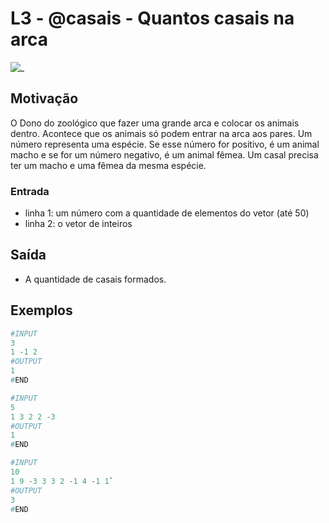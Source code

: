 # L3 - @casais - Quantos casais na arca

![_](cover.jpg)

## Motivação

O Dono do zoológico que fazer uma grande arca e colocar os animais dentro. Acontece que os animais só podem entrar na arca aos pares. Um número representa uma espécie. Se esse número for positivo, é um animal macho e se for um número negativo, é um animal fêmea. Um casal precisa ter um macho e uma fêmea da mesma espécie.

### Entrada

* linha 1: um número com a quantidade de elementos do vetor (até 50)
* linha 2: o vetor de inteiros

## Saída

* A quantidade de casais formados.

## Exemplos

``` py
#INPUT
3
1 -1 2
#OUTPUT
1
#END
```

```py
#INPUT
5
1 3 2 2 -3
#OUTPUT
1
#END
```

```py
#INPUT
10
1 9 -3 3 3 2 -1 4 -1 1`
#OUTPUT
3
#END
```
